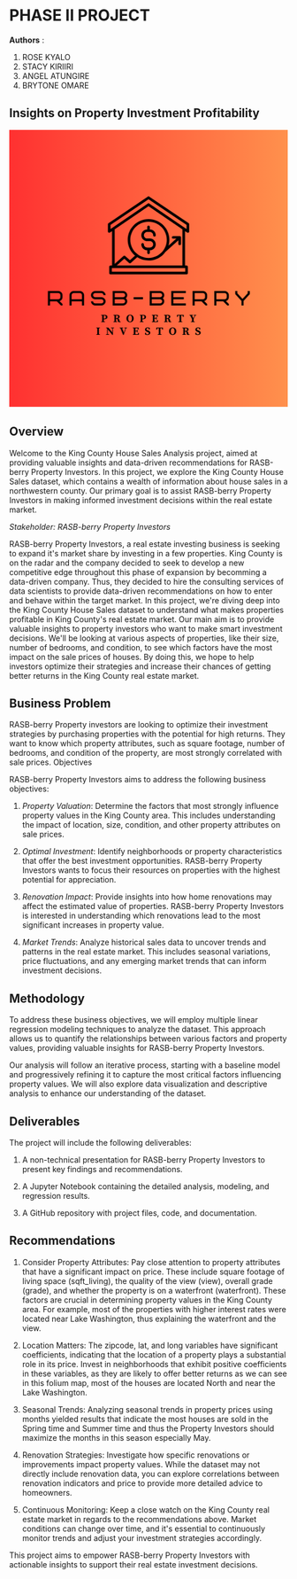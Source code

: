 # PHASE II PROJECT
**Authors** : 
1. ROSE KYALO
2. STACY KIRIIRI
3. ANGEL ATUNGIRE
4. BRYTONE OMARE

## Insights on Property Investment Profitability
<img src="./image/RASB-berry.png" alt="RASB Berry Image" width="900" height="500" class="blog-image">


## Overview

Welcome to the King County House Sales Analysis project, aimed at providing valuable insights and data-driven recommendations for RASB-berry Property Investors. In this project, we explore the King County House Sales dataset, which contains a wealth of information about house sales in a northwestern county. Our primary goal is to assist RASB-berry Property Investors in making informed investment decisions within the real estate market.

*Stakeholder: RASB-berry Property Investors*

RASB-berry Property Investors, a real estate investing business is seeking to expand it's market share by investing in a few properties. King County is on the radar and the company decided to seek to develop a new competitive edge throughout this phase of expansion by becomming a data-driven company. Thus, they decided to hire the consulting services of data scientists to provide data-driven recommendations on how to enter and behave within the target market. In this project, we're diving deep into the King County House Sales dataset to understand what makes properties profitable in King County's real estate market. Our main aim is to provide valuable insights to property investors who want to make smart investment decisions. We'll be looking at various aspects of properties, like their size, number of bedrooms, and condition, to see which factors have the most impact on the sale prices of houses. By doing this, we hope to help investors optimize their strategies and increase their chances of getting better returns in the King County real estate market.


## Business Problem

RASB-berry Property investors are looking to optimize their investment strategies by purchasing properties with the potential for high returns. They want to know which property attributes, such as square footage, number of bedrooms, and condition of the property, are most strongly correlated with sale prices. Objectives

RASB-berry Property Investors aims to address the following business objectives:

1. *Property Valuation*: Determine the factors that most strongly influence property values in the King County area. This includes understanding the impact of location, size, condition, and other property attributes on sale prices.

2. *Optimal Investment*: Identify neighborhoods or property characteristics that offer the best investment opportunities. RASB-berry Property Investors wants to focus their resources on properties with the highest potential for appreciation.

3. *Renovation Impact*: Provide insights into how home renovations may affect the estimated value of properties. RASB-berry Property Investors is interested in understanding which renovations lead to the most significant increases in property value.

4. *Market Trends*: Analyze historical sales data to uncover trends and patterns in the real estate market. This includes seasonal variations, price fluctuations, and any emerging market trends that can inform investment decisions.


## Methodology

To address these business objectives, we will employ multiple linear regression modeling techniques to analyze the dataset. This approach allows us to quantify the relationships between various factors and property values, providing valuable insights for RASB-berry Property Investors.

Our analysis will follow an iterative process, starting with a baseline model and progressively refining it to capture the most critical factors influencing property values. We will also explore data visualization and descriptive analysis to enhance our understanding of the dataset.

## Deliverables

The project will include the following deliverables:

1. A non-technical presentation for RASB-berry Property Investors to present key findings and recommendations.

2. A Jupyter Notebook containing the detailed analysis, modeling, and regression results.

3. A GitHub repository with project files, code, and documentation.


## Recommendations
1. Consider Property Attributes: Pay close attention to property attributes that have a significant impact on price. These include square footage of living space (sqft_living), the quality of the view (view), overall grade (grade), and whether the property is on a waterfront (waterfront). These factors are crucial in determining property values in the King County area. For example, most of the properties with higher interest rates were located near Lake Washington, thus explaining the waterfront and the view.

2. Location Matters: The zipcode, lat, and long variables have significant coefficients, indicating that the location of a property plays a substantial role in its price. Invest in neighborhoods that exhibit positive coefficients in these variables, as they are likely to offer better returns as we can see in this folium map, most of the houses are located North and near the Lake Washington.

3. Seasonal Trends: Analyzing seasonal trends in property prices using months yielded results that indicate the most houses are sold in the Spring time and Summer time and thus the Property Investors should maximize the months in this season especially May.

4. Renovation Strategies: Investigate how specific renovations or improvements impact property values. While the dataset may not directly include renovation data, you can explore correlations between renovation indicators and price to provide more detailed advice to homeowners.

5. Continuous Monitoring: Keep a close watch on the King County real estate market in regards to the recommendations above. Market
conditions can change over time, and it's essential to continuously monitor trends and adjust your investment strategies accordingly.

This project aims to empower RASB-berry Property Investors with actionable insights to support their real estate investment decisions. 


